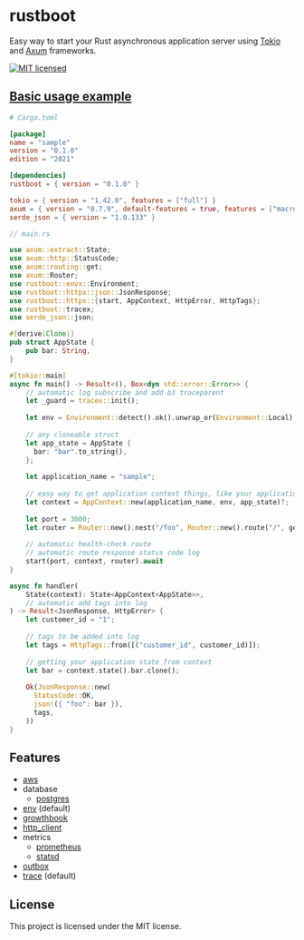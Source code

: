 # rustboot

Easy way to start your Rust asynchronous application server using [Tokio](https://tokio.rs/)
and [Axum](https://github.com/tokio-rs/axum) frameworks.

[![MIT licensed][mit-badge]][mit-url]

[mit-badge]: https://img.shields.io/badge/license-MIT-blue.svg

[mit-url]: https://github.com/deroldo/rustboot/blob/main/LICENSE

## [Basic usage example](../../examples/basic)

```toml
# Cargo.toml

[package]
name = "sample"
version = "0.1.0"
edition = "2021"

[dependencies]
rustboot = { version = "0.1.0" }

tokio = { version = "1.42.0", features = ["full"] }
axum = { version = "0.7.9", default-features = true, features = ["macros", "tokio"] }
serde_json = { version = "1.0.133" }
```

```rust
// main.rs

use axum::extract::State;
use axum::http::StatusCode;
use axum::routing::get;
use axum::Router;
use rustboot::envx::Environment;
use rustboot::httpx::json::JsonResponse;
use rustboot::httpx::{start, AppContext, HttpError, HttpTags};
use rustboot::tracex;
use serde_json::json;

#[derive(Clone)]
pub struct AppState {
    pub bar: String,
}

#[tokio::main]
async fn main() -> Result<(), Box<dyn std::error::Error>> {
    // automatic log subscribe and add b3 traceparent
    let _guard = tracex::init();
    
    let env = Environment::detect().ok().unwrap_or(Environment::Local);
    
    // any cloneable struct
    let app_state = AppState {
      bar: "bar".to_string(),
    };
    
    let application_name = "sample";
    
    // easy way to get application context things, like your application state struct
    let context = AppContext::new(application_name, env, app_state)?;
    
    let port = 3000;
    let router = Router::new().nest("/foo", Router::new().route("/", get(handler)));
    
    // automatic health-check route
    // automatic route response status code log
    start(port, context, router).await
}

async fn handler(
    State(context): State<AppContext<AppState>>,
    // automatic add tags into log
) -> Result<JsonResponse, HttpError> {
    let customer_id = "1";
    
    // tags to be added into log
    let tags = HttpTags::from([("customer_id", customer_id)]);
    
    // getting your application state from context
    let bar = context.state().bar.clone();
    
    Ok(JsonResponse::new(
      StatusCode::OK,
      json!({ "foo": bar }),
      tags,
    ))
}
```

## Features

- [aws](https://github.com/deroldo/rustboot/tree/main/crates/rustboot/src/awsx)
- database
  - [postgres](src/databasex/postgresx/README.md)
- [env](https://github.com/deroldo/rustboot/tree/main/crates/rustboot/src/envx) (default)
- [growthbook](https://github.com/deroldo/rustboot/tree/main/crates/rustboot/src/growthbookx)
- [http_client](https://github.com/deroldo/rustboot/tree/main/crates/rustboot/src/http_clientx)
- metrics
  - [prometheus](https://github.com/deroldo/rustboot/tree/main/crates/rustboot/src/metricx/registries/prometheus)
  - [statsd](https://github.com/deroldo/rustboot/tree/main/crates/rustboot/src/metricx/registries/statsd)
- [outbox](https://github.com/deroldo/rustboot/tree/main/crates/rustboot/src/outboxx)
- [trace](https://github.com/deroldo/rustboot/tree/main/crates/rustboot/src/tracex) (default)

## License
This project is licensed under the MIT license.
